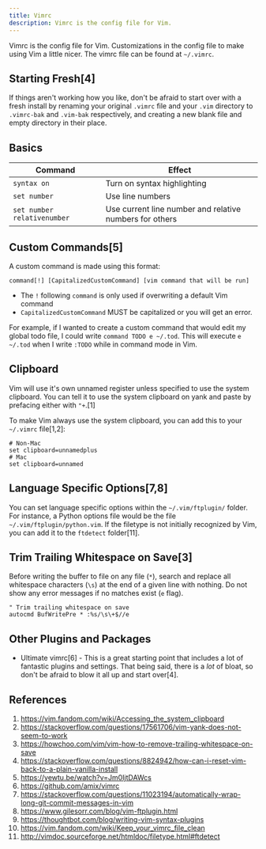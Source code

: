 ```yaml
---
title: Vimrc
description: Vimrc is the config file for Vim.
---
```


Vimrc is the config file for Vim. Customizations in the config file to make using Vim a little nicer. The vimrc file can be found at `~/.vimrc`.

## Starting Fresh[4]

If things aren't working how you like, don't be afraid to start over with a fresh install by renaming your original `.vimrc` file and your `.vim` directory to `.vimrc-bak` and `.vim-bak` respectively, and creating a new blank file and empty directory in their place.

## Basics

Command | Effect
--- | ---
`syntax on` | Turn on syntax highlighting
`set number` | Use line numbers
`set number relativenumber` | Use current line number and relative numbers for others

## Custom Commands[5]

A custom command is made using this format:

```vim
command[!] [CapitalizedCustomCommand] [vim command that will be run]
```

- The `!` following `command` is only used if overwriting a default Vim command
- `CapitalizedCustomCommand` MUST be capitalized or you will get an error.

For example, if I wanted to create a custom command that would edit my global todo file, I could write `command TODO e ~/.tod`. This will execute `e ~/.tod` when I write `:TODO` while in command mode in Vim.

## Clipboard

Vim will use it's own unnamed register unless specified to use the system clipboard. You can tell it to use the system clipboard on yank and paste by prefacing either with `"+`.[1]

To make Vim always use the system clipboard, you can add this to your `~/.vimrc` file[1,2]:

```
# Non-Mac
set clipboard=unnamedplus
# Mac
set clipboard=unnamed
```

## Language Specific Options[7,8]

You can set language specific options within the `~/.vim/ftplugin/` folder. For instance, a Python options file would be the file `~/.vim/ftplugin/python.vim`. If the filetype is not initially recognized by Vim, you can add it to the `ftdetect` folder[11].

## Trim Trailing Whitespace on Save[3]

Before writing the buffer to file on any file (`*`), search and replace all whitespace characters (`\s`) at the end of a given line with nothing. Do not show any error messages if no matches exist (`e` flag).

```
" Trim trailing whitespace on save
autocmd BufWritePre * :%s/\s\+$//e
```

## Other Plugins and Packages

- Ultimate vimrc[6] - This is a great starting point that includes a lot of fantastic plugins and settings. That being said, there is a *lot* of bloat, so don't be afraid to blow it all up and start over[4].

## References

1. https://vim.fandom.com/wiki/Accessing_the_system_clipboard
1. https://stackoverflow.com/questions/17561706/vim-yank-does-not-seem-to-work
1. https://howchoo.com/vim/vim-how-to-remove-trailing-whitespace-on-save
1. https://stackoverflow.com/questions/8824942/how-can-i-reset-vim-back-to-a-plain-vanilla-install
1. https://yewtu.be/watch?v=Jm0IjtDAWcs
1. https://github.com/amix/vimrc
1. https://stackoverflow.com/questions/11023194/automatically-wrap-long-git-commit-messages-in-vim
1. https://www.gilesorr.com/blog/vim-ftplugin.html
1. https://thoughtbot.com/blog/writing-vim-syntax-plugins
1. https://vim.fandom.com/wiki/Keep_your_vimrc_file_clean
1. http://vimdoc.sourceforge.net/htmldoc/filetype.html#ftdetect
